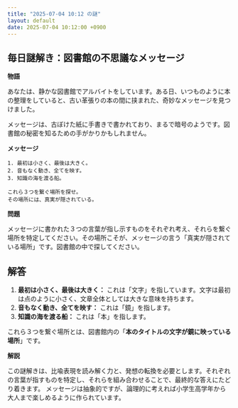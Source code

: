 ```yaml
---
title: "2025-07-04 10:12 の謎"
layout: default
date: 2025-07-04 10:12:00 +0900
---
```

## 毎日謎解き：図書館の不思議なメッセージ

**物語**

あなたは、静かな図書館でアルバイトをしています。ある日、いつものように本の整理をしていると、古い革張りの本の間に挟まれた、奇妙なメッセージを見つけました。

メッセージは、古ぼけた紙に手書きで書かれており、まるで暗号のようです。図書館の秘密を知るための手がかりかもしれません。

**メッセージ**

```
1. 最初は小さく、最後は大きく。
2. 音もなく動き、全てを映す。
3. 知識の海を渡る船。

これら３つを繋ぐ場所を探せ。
その場所には、真実が隠されている。
```

**問題**

メッセージに書かれた３つの言葉が指し示すものをそれぞれ考え、それらを繋ぐ場所を特定してください。その場所こそが、メッセージの言う「真実が隠されている場所」です。図書館の中で探してください。

## 解答

1.  **最初は小さく、最後は大きく：** これは「文字」を指しています。文字は最初は点のように小さく、文章全体としては大きな意味を持ちます。
2.  **音もなく動き、全てを映す：** これは「鏡」を指します。
3.  **知識の海を渡る船：** これは「本」を指します。

これら３つを繋ぐ場所とは、図書館内の「**本のタイトルの文字が鏡に映っている場所**」です。

**解説**

この謎解きは、比喩表現を読み解く力と、発想の転換を必要とします。それぞれの言葉が指すものを特定し、それらを組み合わせることで、最終的な答えにたどり着きます。
メッセージは抽象的ですが、論理的に考えれば小学生高学年から大人まで楽しめるように作られています。
